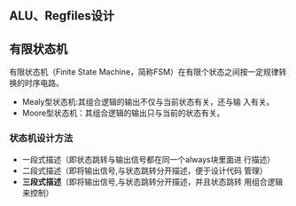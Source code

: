 ## ALU、Regfiles设计

## 有限状态机

有限状态机（Finite State Machine，简称FSM）在有限个状态之间按一定规律转换的时序电路。

- Mealy型状态机:其组合逻辑的输出不仅与当前状态有关，还与输 入有关。
- Moore型状态机：其组合逻辑的输出只与当前的状态有关。

### 状态机设计方法

- 一段式描述（即状态跳转与输出信号都在同一个always块里面进 行描述）
- 二段式描述（即将输出信号,与状态跳转分开描述，便于设计代码 管理）
- **三段式描述**（即将输出信号,与状态跳转分开描述，并且状态跳转 用组合逻辑来控制）